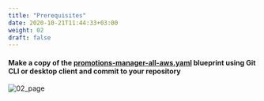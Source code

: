 ```yaml
---
title: "Prerequisites"
date: 2020-10-21T11:44:33+03:00
weight: 02
draft: false
---
```


#### Make a copy of the [promotions-manager-all-aws.yaml](https://github.com/QualiTorque/aws-workshop-torque/blob/master/blueprints/promotions-manager-all-aws.yaml) blueprint using Git CLI or desktop client and commit to your repository

![02_page](/images/module4/02_page.png)
